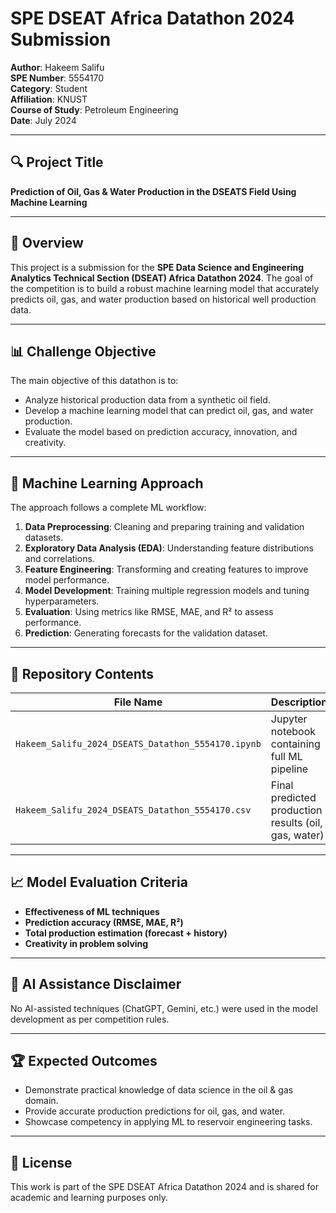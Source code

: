 # SPE DSEAT Africa Datathon 2024 Submission

**Author**: Hakeem Salifu  
**SPE Number**: 5554170  
**Category**: Student  
**Affiliation**: KNUST  
**Course of Study**: Petroleum Engineering  
**Date**: July 2024

---

## 🔍 Project Title
**Prediction of Oil, Gas & Water Production in the DSEATS Field Using Machine Learning**

---

## 📘 Overview

This project is a submission for the **SPE Data Science and Engineering Analytics Technical Section (DSEAT) Africa Datathon 2024**. The goal of the competition is to build a robust machine learning model that accurately predicts oil, gas, and water production based on historical well production data.

---

## 📊 Challenge Objective

The main objective of this datathon is to:

- Analyze historical production data from a synthetic oil field.
- Develop a machine learning model that can predict oil, gas, and water production.
- Evaluate the model based on prediction accuracy, innovation, and creativity.

---

## 🧠 Machine Learning Approach

The approach follows a complete ML workflow:
1. **Data Preprocessing**: Cleaning and preparing training and validation datasets.
2. **Exploratory Data Analysis (EDA)**: Understanding feature distributions and correlations.
3. **Feature Engineering**: Transforming and creating features to improve model performance.
4. **Model Development**: Training multiple regression models and tuning hyperparameters.
5. **Evaluation**: Using metrics like RMSE, MAE, and R² to assess performance.
6. **Prediction**: Generating forecasts for the validation dataset.

---

## 📁 Repository Contents

| File Name | Description |
|----------|-------------|
| `Hakeem_Salifu_2024_DSEATS_Datathon_5554170.ipynb` | Jupyter notebook containing full ML pipeline |
| `Hakeem_Salifu_2024_DSEATS_Datathon_5554170.csv` | Final predicted production results (oil, gas, water) |


---

## 📈 Model Evaluation Criteria

- **Effectiveness of ML techniques**
- **Prediction accuracy (RMSE, MAE, R²)**
- **Total production estimation (forecast + history)**
- **Creativity in problem solving**

---

## 🚫 AI Assistance Disclaimer

No AI-assisted techniques (ChatGPT, Gemini, etc.) were used in the model development as per competition rules.

---

## 🏆 Expected Outcomes

- Demonstrate practical knowledge of data science in the oil & gas domain.
- Provide accurate production predictions for oil, gas, and water.
- Showcase competency in applying ML to reservoir engineering tasks.

---

## 📜 License

This work is part of the SPE DSEAT Africa Datathon 2024 and is shared for academic and learning purposes only.
